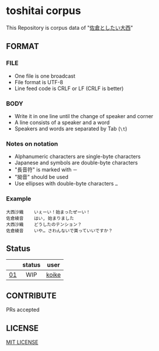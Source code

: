 # toshitai corpus
This Repository is corpus data of "[佐倉としたい大西](https://www.onsen.ag/program/toshitai/)"

## FORMAT
### FILE
- One file is one broadcast
- File format is UTF-8
- Line feed code is CRLF or LF (CRLF is better)

### BODY
- Write it in one line until the change of speaker and corner
- A line consists of a speaker and a word
- Speakers and words are separated by Tab (```\t```)

### Notes on notation
- Alphanumeric characters are single-byte characters
- Japanese and symbols are double-byte characters
- "長音符" is marked with ```ー```
- "拗音" should be used
- Use ellipses with double-byte characters ```…```

### Example
```
大西沙織	いぇーい！始まったぜーい！
佐倉綾音	はい, 始まりました
大西沙織	どうしたのテンション？
佐倉綾音	いや… さわんないで貰っていいですか？
```

## Status
||status|user|
|:--:|:--:|:--:|
|[01](data/01.txt)|WIP|[koike](https://github.com/koike)|

## CONTRIBUTE
PRs accepted

## LICENSE
[MIT LICENSE](LICENSE)
